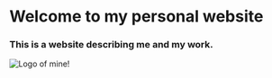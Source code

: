 # Welcome to my personal website

### This is a website describing me and my work. 
![Logo of mine!](loo.png "logo")

